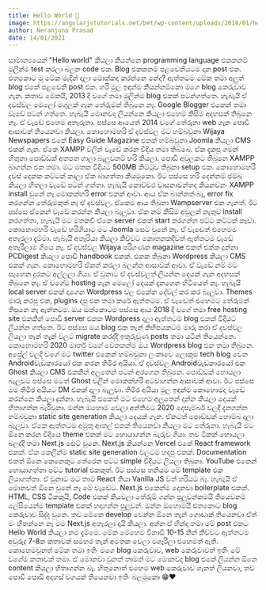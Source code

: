 ```yaml
---
title: Hello World 👋
image: https://angularjstutorials.net/bet/wp-content/uploads/2018/01/hello-world.jpg
author: Neranjana Prasad
date: 14/01/2021
---
```

සාමාන්‍යයෙන් "Hello world" කියලා කි⁣යන්නෙ programming language එකකනම් මුලින්ම test කරලා බලන code ⁣එක. Blog එකකනම් පළවෙනියටම දාන post එක. එතකොට මූ මේක මැදින් දාලා මොක්කද කරන්නෙ නේද? ඇත්තටම මේක තමා අලුත් blog එකේ පළවෙනි post එක. හරි මුල ඉඳන්ම කියන්නම්කො මගෙ blog කෙරුවාව ගැන. කතාව මේකයි, 2013 දි වගේ තමා මුලින්ම blog එකක් පටන්ගත්තෙ. හැබැයි ඒ දවස්වල මෙලෝ මගුලක් ගැන තේරුමක් ති⁣බුනෙ නෑ. Google Blogger එකෙන් තමා වැඩේ පටන් ගත්තෙ. හැබැයි මොනවද ලියන්නෙ කියලා එහෙම කිසිම අදහසක් තිබුනෙ නෑ. ඒ වැඩේ එහෙම අතෑරුනා. පස්සෙ ආයෙත් 2014 වගේ තේරුනා web ගැන පොඩි ආසාවක් තියෙනවා කියලා. කොහොමහරි ඒ දවස්වල මට හම්බවුනා Wijaya Newspapers එකේ Easy Guide Magazine එකක් හම්බවුනා Joomla කියලා CMS එකක් ගැන. ඒකෙ XAMPP වලින් වැඩේ කරන විදිය තමා තිබ්බෙ. ⁣ඒක දැකපු ගමන් හිතුනා පොඩ්ඩක් අතපත ගාලා බැලුවනම් හරි කියලා.⁣ පොඩි අවුලකට තිබුනෙ XAMPP බාගන්න එක තමා. මට මතක විදියට 500MB කිට්ටුව තිබුනා setup එක. කොහොමහරි දවස් දෙකක කට්ටක් කාලා ඒක බාගත්තා කියමුකො. ඊට පස්සෙ හරි දෙන්නම් ජම්බු කියලා හිතලා වැඩේ පටන් ගත්තා. හැබැයි කොච්චර වාසනාවන්තද කියනවනං XAMPP install වුනේ නෑ මොකක්හරි error එකක් ආවා. ආය ඒක බාන්නත් බෑ, error fix කරගන්න තේරුමකුත් නෑ ඒ දවස්වල. ඒකෙම ආය තිබුනා Wampserver එක ගැනත්. ඊට පස්සෙ ඒකෙන් වැඩේ කරන්න කියලා බැලුවා. ඒක නම් කිසිම අවුලක් නැතුව install කරගත්තා, හැබැයි මට මතකවි ඒකෙ server එකක් start කරගන්න පට්ට කට්ටක් කෑවා. කොහොමහරි වැඩේ හරිගියාට මට Joomla සෙට් වුනේ නෑ. ඒ වැඩෙත් එහෙමම අතෑරලා දැම්මා. හැබැයි අතෑරියා කියලා කිව්වට කොතනකදිවත් ඇත්තටම වැඩේ අතෑරිලාම ගියෙ නෑ. ඒ දවස්වල Wijaya පරිගණක magazine එකත් එක්ක දුන්නා PCDigest කියලා පොඩි handbook එකක්. එකක තිබුනා Wordpress කියලා CMS එකක් ගැන. කොහොමහරි ඒකත් කරලා බලන්න ආසාවක් ආවා. ඒ වැඩේ නම් මට සෑහෙන දුරකට අල්ලලා ගියා. ඒ වුනාට ඒ දවස්වලත් ලියන්න දෙයක් ගැන අදහසක් තිබුනෙ නෑ. ඒ වගේම hosting ගැන මෙලෝ දෙයක් දැනගෙන හිටියෙත් නෑ. හැබැයි local server එකක් දාගෙන Wordpress වල එකේක දේවල් කර කර බැලුවා. Themes මාරු කරපු එක, plugins දාපු එක තමා කරේ ඇත්තටම. ඒ වැඩෙත් එහෙමට තේරුමක් තිපුනෙ නෑ ඇත්තටම. ඔය ඔක්කොටම පස්සෙ ආය 2018 දි වගේ තමා free hosting site එකකින් පොඩි server එකක Wordpress දාලා ඇත්තටම blog එකක් විදියට ලියන්න ගත්තෙ. ඊට පස්සෙ ඔය blog එක තැන් කිහිපයකටම මාරු කරා ඒ දවස්වල ලියලා තැන් තැන් වලට migrate කරද්දි ඉතුරුවුණ posts තමා යටින් තියෙන්නෙ. කොහොමහරි 2020 මාර්තු වගේ වෙනකන්ම ඔය Wordpress blog එක තමා තිබුනෙ. අප්‍රේල් වලදි වගේ මට twitter එකෙන් හම්බවුනා ලංකාවෙ ලොකුම tech blog වෙන Androidවැඩකාරයෝ එක කරන තිමිර අයියා. ඒ දවස්වල Androidවැඩකාරයෝ එක Ghost කියලා CMS එකකින් අලුතෙන් පටන් අරගෙන තිබුනෙ. පොඩ්ඩක් හොයලා බැලුවට පස්සෙ මටත් Ghost වලින් මොකක්හරි අටවාගන්න ආසාවක් ආවා. ඊට පස්සෙ මම තිමිර අයියට ⁣DM එකක් දාලා ⁣බැලුවා. ⁣තිමිර අයියා මුල ඉඳන්ම කොහොමද වැ⁣ඩේ කරන්නෙ කියලා දුන්නා. හැබැයි එකෙත් මට එහෙම අලුතෙන් දාන්න කියලා දෙයක් හිතාගන්න බැරිවුනා. ඔන්⁣න ඔහොම වෙලා අන්තිමට 2020 දෙසැම්බර් වලදි දැනගන්න හම්බවුනා static site generation කියලා දෙයක් ගැන. ඒකටත් පොඩ්ඩක් හොම්බ දාලා බැලුවා. ඒකෙ ඇත්තටම අමුතු ආතල් එකක් තියෙනවා කියලා මට තේරුනා. හැබැයි මට ඕනෙ කරන විදියෙ theme එකක් මට හොයාගන්න බැරුව ගියා. තව ටිකක් හොයලා බලද්දි තමා Next.js සෙට් වුනෙ. Next.js කියන්නෙ Vercel එකේ React framework එකක්. ඒක කෙලින්ම static site generation වලටම හදපු එකක්. Documentation එකත් ඕනෙ කෙනෙකුට තේරෙන පට්ට simple විදියට ලියලා තිබුනා. YouTube එකෙන් හොයාගත්තා පට්ට tutorial එකකුත්. ඊට පස්සෙ  තනියම මේ template එක ලියාගත්තා. ඒ වුනාට මට තාම React තියා Vanilla JS වත් හරියට බෑ. හැබැයි ඒ මොනවත් ඕනෙ වුනේ නෑ මේ වැඩේට. Next.js එකෙන්ම දෙනවා boilerplate එකක්. HTML, CSS ටිකකුයි, Code එකක් කියවලා තේරුම් ගන්න පුලුවන්කමයි තියෙවනම් ලේසියෙන්ම template එකක් හදාගන්න පුලුවන්. ඔන්න ඔහොමයි එතකොට blog කෙරුවාව සිද්ද වුනෙ. තව මේකෙ develop වෙන්න ඕනෙ තැන් ගොඩාක් තියෙනවා ඒත් මං හිතන්නෙ නෑ මම Next.js අතෑරලා දායි කියලා. අන්න ඒ හින්දා තමා මේ post එකට Hello World කියලා නම දැම්මෙ. මේක මෙහෙම විනාඩි 10-15 කින් කිව්වට ඇත්තටම අවුරුදු 7-8ක කතාවක් සමහර තැන් අමතක වෙලා මගෑරිලා එහෙමත් ඇති. කොහෙමවුනත් මේක තමා ඉතිං මගෙ blog කෙරුවාව,  web කෙරුවාවත් ඉතිං මේ වගේම කතාවක් තමා. ඒ මොනවා වුනත් තාමත් මට මොනවද blog එකේ ලියන්න ඕනෙ content කියලා හිතාගන්න බෑ. හිතුනොත් එහෙම web කෙරුවාව ගැනත් ලියනවා, තව පොඩි පොඩි අදහස් වගයක් තියෙනවා ඉතිං බලමුකො 😁❤️
